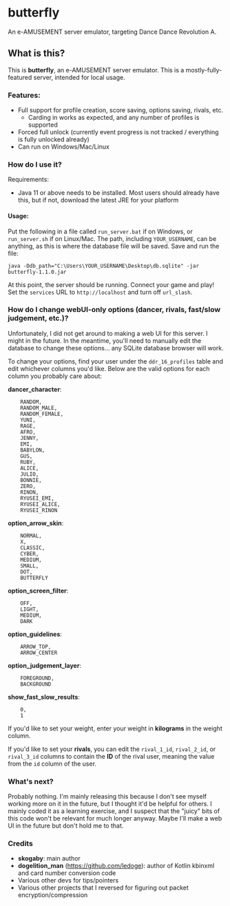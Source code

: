 # butterfly
An e-AMUSEMENT server emulator, targeting Dance Dance Revolution A.

## What is this?

This is **butterfly**, an e-AMUSEMENT server emulator. This is a mostly-fully-featured server, intended for local usage.

### Features:
* Full support for profile creation, score saving, options saving, rivals, etc.
  * Carding in works as expected, and any number of profiles is supported
* Forced full unlock (currently event progress is not tracked / everything is fully unlocked already)
* Can run on Windows/Mac/Linux

### How do I use it?

Requirements:
* Java 11 or above needs to be installed. Most users should already have this, but if not, download the latest JRE for your platform

#### Usage:

Put the following in a file called `run_server.bat` if on Windows, or `run_server.sh` if on Linux/Mac. The path, including `YOUR_USERNAME`, can be anything, as this is where the database file will be saved. Save and run the file:

`java -Ddb_path="C:\Users\YOUR_USERNAME\Desktop\db.sqlite" -jar butterfly-1.1.0.jar`

At this point, the server should be running. Connect your game and play! Set the `services` URL to `http://localhost` and turn off `url_slash`.

### How do I change webUI-only options (dancer, rivals, fast/slow judgement, etc.)?

Unfortunately, I did not get around to making a web UI for this server. I might in the future. In the meantime, you'll need to manually edit the database to change these options... any SQLite database browser will work.

To change your options, find your user under the `ddr_16_profiles` table and edit whichever columns you'd like. Below are the valid options for each column you probably care about:

**dancer_character**:
```
    RANDOM,
    RANDOM_MALE,
    RANDOM_FEMALE,
    YUNI,
    RAGE,
    AFRO,
    JENNY,
    EMI,
    BABYLON,
    GUS,
    RUBY,
    ALICE,
    JULIO,
    BONNIE,
    ZERO,
    RINON,
    RYUSEI_EMI,
    RYUSEI_ALICE,
    RYUSEI_RINON
```

**option_arrow_skin**:
```
    NORMAL,
    X,
    CLASSIC,
    CYBER,
    MEDIUM,
    SMALL,
    DOT,
    BUTTERFLY
```

**option_screen_filter**:
```
    OFF,
    LIGHT,
    MEDIUM,
    DARK
```

**option_guidelines**:
```    OFF,
    ARROW_TOP,
    ARROW_CENTER
```

**option_judgement_layer**:
```
    FOREGROUND,
    BACKGROUND
```

**show_fast_slow_results**:
```
    0,
    1
```

If you'd like to set your weight, enter your weight in **kilograms** in the weight column.

If you'd like to set your **rivals**, you can edit the `rival_1_id`, `rival_2_id`, or `rival_3_id` columns to contain the **ID** of the rival user, meaning the value from the `id` column of the user.

### What's next?

Probably nothing. I'm mainly releasing this because I don't see myself working more on it in the future, but I thought it'd be helpful for others. I mainly coded it as a learning exercise, and I suspect that the "juicy" bits of this code won't be relevant for much longer anyway. Maybe I'll make a web UI in the future but don't hold me to that.

### Credits
* **skogaby**: main author
* **dogelition_man** (https://github.com/ledoge): author of Kotlin kbinxml and card number conversion code
* Various other devs for tips/pointers
* Various other projects that I reversed for figuring out packet encryption/compression